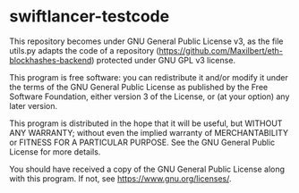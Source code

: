 # swiftlancer-testcode
This repository becomes under GNU General Public License v3, as the file utils.py adapts the code of a repository (https://github.com/Maxilbert/eth-blockhashes-backend) protected under GNU GPL v3 license.


This program is free software: you can redistribute it and/or modify
it under the terms of the GNU General Public License as published by
the Free Software Foundation, either version 3 of the License, or
(at your option) any later version.

This program is distributed in the hope that it will be useful,
but WITHOUT ANY WARRANTY; without even the implied warranty of
MERCHANTABILITY or FITNESS FOR A PARTICULAR PURPOSE.  See the
GNU General Public License for more details.

You should have received a copy of the GNU General Public License
along with this program.  If not, see <https://www.gnu.org/licenses/>.
